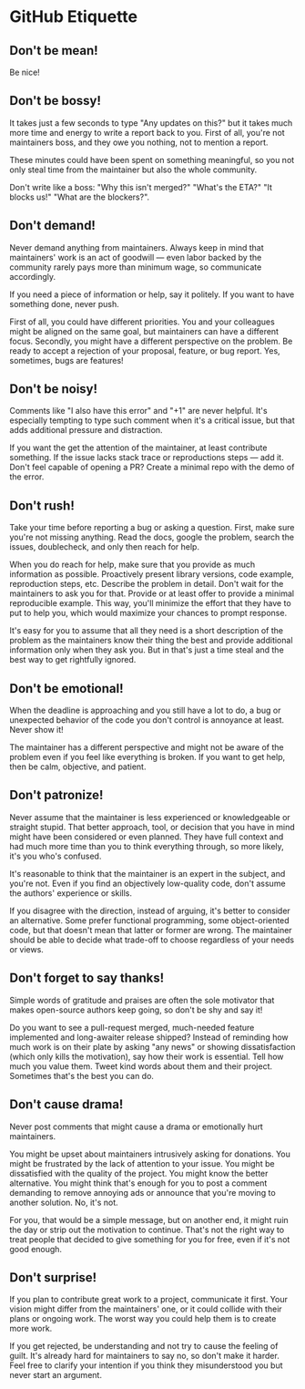 # GitHub Etiquette

## Don't be mean!

Be nice!

## Don't be bossy!

It takes just a few seconds to type "Any updates on this?" but it takes much more time and energy to write a report back to you. First of all, you're not maintainers boss, and they owe you nothing, not to mention a report.

These minutes could have been spent on something meaningful, so you not only steal time from the maintainer but also the whole community.

Don't write like a boss: "Why this isn't merged?" "What's the ETA?" "It blocks us!" "What are the blockers?".

## Don't demand!

Never demand anything from maintainers. Always keep in mind that maintainers' work is an act of goodwill — even labor backed by the community rarely pays more than minimum wage, so communicate accordingly.

If you need a piece of information or help, say it politely. If you want to have something done, never push.

First of all, you could have different priorities. You and your colleagues might be aligned on the same goal, but maintainers can have a different focus. Secondly, you might have a different perspective on the problem. Be ready to accept a rejection of your proposal, feature, or bug report. Yes, sometimes, bugs are features!

## Don't be noisy!

Comments like "I also have this error" and "+1" are never helpful. It's especially tempting to type such comment when it's a critical issue, but that adds additional pressure and distraction.

If you want the get the attention of the maintainer, at least contribute something. If the issue lacks stack trace or reproductions steps — add it. Don't feel capable of opening a PR? Create a minimal repo with the demo of the error.

## Don't rush!

Take your time before reporting a bug or asking a question. First, make sure you're not missing anything. Read the docs, google the problem, search the issues, doublecheck, and only then reach for help.

When you do reach for help, make sure that you provide as much information as possible. Proactively present library versions, code example, reproduction steps, etc. Describe the problem in detail. Don't wait for the maintainers to ask you for that. Provide or at least offer to provide a minimal reproducible example. This way, you'll minimize the effort that they have to put to help you, which would maximize your chances to prompt response.

It's easy for you to assume that all they need is a short description of the problem as the maintainers know their thing the best and provide additional information only when they ask you. But in that's just a time steal and the best way to get rightfully ignored.

## Don't be emotional!

When the deadline is approaching and you still have a lot to do, a bug or unexpected behavior of the code you don't control is annoyance at least. Never show it!

The maintainer has a different perspective and might not be aware of the problem even if you feel like everything is broken. If you want to get help, then be calm, objective, and patient.

## Don't patronize!

Never assume that the maintainer is less experienced or knowledgeable or straight stupid. That better approach, tool, or decision that you have in mind might have been considered or even planned. They have full context and had much more time than you to think everything through, so more likely, it's you who's confused.

It's reasonable to think that the maintainer is an expert in the subject, and you're not. Even if you find an objectively low-quality code, don't assume the authors' experience or skills.

If you disagree with the direction, instead of arguing, it's better to consider an alternative. Some prefer functional programming, some object-oriented code, but that doesn't mean that latter or former are wrong. The maintainer should be able to decide what trade-off to choose regardless of your needs or views.

## Don't forget to say thanks!

Simple words of gratitude and praises are often the sole motivator that makes open-source authors keep going, so don't be shy and say it!

Do you want to see a pull-request merged, much-needed feature implemented and long-awaiter release shipped? Instead of reminding how much work is on their plate by asking "any news" or showing dissatisfaction (which only kills the motivation), say how their work is essential. Tell how much you value them. Tweet kind words about them and their project. Sometimes that's the best you can do.

## Don't cause drama!

Never post comments that might cause a drama or emotionally hurt maintainers.

You might be upset about maintainers intrusively asking for donations. You might be frustrated by the lack of attention to your issue. You might be dissatisfied with the quality of the project. You might know the better alternative. You might think that's enough for you to post a comment demanding to remove annoying ads or announce that you're moving to another solution. No, it's not.

For you, that would be a simple message, but on another end, it might ruin the day or strip out the motivation to continue. That's not the right way to treat people that decided to give something for you for free, even if it's not good enough.

## Don't surprise!

If you plan to contribute great work to a project, communicate it first. Your vision might differ from the maintainers' one, or it could collide with their plans or ongoing work. The worst way you could help them is to create more work.

If you get rejected, be understanding and not try to cause the feeling of guilt. It's already hard for maintainers to say no, so don't make it harder. Feel free to clarify your intention if you think they misunderstood you but never start an argument.
